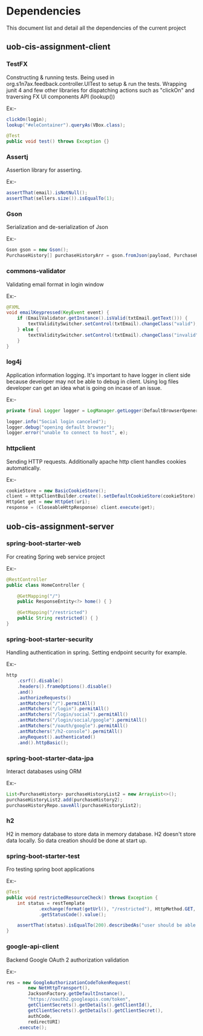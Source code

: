 # Dependencies

This document list and detail all the dependencies of the current project

## uob-cis-assignment-client

### TestFX

Constructing & running tests. Being used in
org.s1n7ax.feedback.controller.UITest to setup & run the tests. Wrapping junit 4
and few other libraries for dispatching actions such as "clickOn" and traversing
FX UI components API (lookup())

Ex:-

```java
clickOn(login);
lookup("#eleContainer").queryAs(VBox.class);

@Test
public void test() throws Exception {}
```

### Assertj

Assertion library for asserting.

Ex:-

``` java
assertThat(email).isNotNull();
assertThat(sellers.size()).isEqualTo(1);
```

### Gson
Serialization and de-serialization of Json

Ex:-

```java
Gson gson = new Gson();
PurchaseHistory[] purchaseHistoryArr = gson.fromJson(payload, PurchaseHistory[].class);
```

### commons-validator
Validating email format in login window

Ex:-

```java
@FXML
void emailKeypressed(KeyEvent event) {
	if (EmailValidator.getInstance().isValid(txtEmail.getText())) {
		textValiditySwitcher.setControl(txtEmail).changeClass("valid");
	} else {
		textValiditySwitcher.setControl(txtEmail).changeClass("invalid");
	}
}
```

### log4j
Application information logging. It's important to have logger in client side
because developer may not be able to debug in client. Using log files developer
can get an idea what is going on incase of an issue.

Ex:-

```java
private final Logger logger = LogManager.getLogger(DefaultBrowserOpener.class);

logger.info("Social login canceled");
logger.debug("opening default browser");
logger.error("unable to connect to host", e);
```

### httpclient
Sending HTTP requests. Additionally apache http client handles cookies
automatically.

Ex:-

```java
cookieStore = new BasicCookieStore();
client = HttpClientBuilder.create().setDefaultCookieStore(cookieStore).build();
HttpGet get = new HttpGet(uri);
response = (CloseableHttpResponse) client.execute(get);
```


## uob-cis-assignment-server

### spring-boot-starter-web
For creating Spring web service project

Ex:-

```java
@RestController
public class HomeController {

	@GetMapping("/")
	public ResponseEntity<?> home() { }

	@GetMapping("/restricted")
	public String restricted() { }
}
```



### spring-boot-starter-security
Handling authentication in spring. Setting endpoint security for example.

Ex:-

```java
http
	.csrf().disable()
	.headers().frameOptions().disable()
	.and()
	.authorizeRequests()
	.antMatchers("/").permitAll()
	.antMatchers("/login").permitAll()
	.antMatchers("/login/social").permitAll()
	.antMatchers("/login/social/google").permitAll()
	.antMatchers("/oauth/google").permitAll()
	.antMatchers("/h2-console").permitAll()
	.anyRequest().authenticated()
	.and().httpBasic();
```

### spring-boot-starter-data-jpa
Interact databases using ORM

Ex:-
```java
List<PurchaseHistory> purchaseHistoryList2 = new ArrayList<>();
purchaseHistoryList2.add(purchaseHistory2);
purchaseHistoryRepo.saveAll(purchaseHistoryList2);
```

### h2
H2 in memory database to store data in memory database. H2 doesn't store data
locally. So data creation should be done at start up.

### spring-boot-starter-test
Fro testing spring boot applications

Ex:-

```java
@Test
public void restrictedResourceCheck() throws Exception {
	int status = restTemplate
			.exchange(format(getUrl(), "/restricted"), HttpMethod.GET, getValidUserEntity(), String.class)
			.getStatusCode().value();

	assertThat(status).isEqualTo(200).describedAs("user should be able to access EP");
}
```

### google-api-client
Backend Google OAuth 2 authorization validation

Ex:-

```java
res = new GoogleAuthorizationCodeTokenRequest(
		new NetHttpTransport(),
		JacksonFactory.getDefaultInstance(),
		"https://oauth2.googleapis.com/token",
		getClientSecrets().getDetails().getClientId(),
		getClientSecrets().getDetails().getClientSecret(),
		authCode,
		redirectURI)
	.execute();
```
